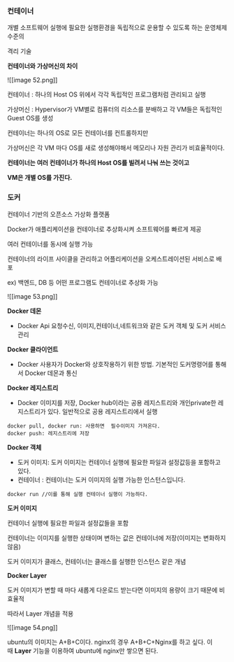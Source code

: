   

### 컨테이너

개별 소프트웨어 실행에 필요한 실행환경을 독립적으로 운용할 수 있도록 하는 운영체제 수준의

격리 기술

  

**컨테이너와 가상머신의 차이**

![[image 52.png]]

  

컨테이너 : 하나의 Host OS 위에서 각각 독립적인 프로그램처럼 관리되고 실행

가상머신 : Hypervisor가 VM별로 컴퓨터의 리소스를 분배하고 각 VM들은 독립적인 Guest OS를 생성

  

컨테이너는 하나의 OS로 모든 컨테이너를 컨트롤하지만

가상머신은 각 VM 마다 OS를 새로 생성해야해서 메모리나 자원 관리가 비효율적이다.

  

**컨테이너는 여러 컨테이너가 하나의 Host OS를 빌려서 나눠 쓰는 것이고**

**VM은 개별 OS를 가진다.**

  

### 도커

컨테이너 기반의 오픈소스 가상화 플랫폼

Docker가 애플리케이션을 컨테이너로 추상화시켜 소프트웨어를 빠르게 제공

  

여러 컨테이너를 동시에 실행 가능

컨테이너의 라이프 사이클을 관리하고 어플리케이션을 오케스트레이션된 서비스로 배포

ex) 백엔드, DB 등 어떤 프로그램도 컨테이너로 추상화 가능

  

![[image 53.png]]

  

**Docker 데몬**

- Docker Api 요청수신, 이미지,컨테이너,네트워크와 같은 도커 객체 및 도커 서비스 관리

**Docker 클라이언트**

- Docker 사용자가 Docker와 상호작용하기 위한 방법. 기본적인 도커명령어를 통해서 Docker 데몬과 통신

**Docker 레지스트리**

- Docker 이미지를 저장, Docker hub이라는 공용 레지스트리와 개인private한 레지스트리가 있다. 일반적으로 공용 레지스트리에서 실행

```Plain
docker pull, docker run: 사용하면  필수이미지 가져온다.
docker push: 레지스트리에 저장
```

**Docker 객체**

- 도커 이미지: 도커 이미지는 컨테이너 실행에 필요한 파일과 설정값등을 포함하고 있다.
- 컨테이너 : 컨테이너는 도커 이미지의 실행 가능한 인스턴스입니다.

```Plain
docker run //이를 통해 실행 컨테이너 실행이 가능하다.
```

  

**도커 이미지**

컨테이너 실행에 필요한 파일과 설정값들을 포함

컨테이너는 이미지를 실행한 상태이며 변하는 값은 컨테이너에 저장(이미지는 변화하지 않음)

도커 이미지가 클래스, 컨테이너는 클래스를 실행한 인스턴스 같은 개념

  

**Docker Layer**

도커 이미지가 변할 때 마다 새롭게 다운로드 받는다면 이미지의 용량이 크기 때문에 비효율적

따라서 Layer 개념을 적용

  

![[image 54.png]]

ubuntu의 이미지는 A+B+C이다. nginx의 경우 A+B+C+Nginx를 하고 싶다. 이때 **Layer** 기능을 이용하여 ubuntu에 nginx만 쌓으면 된다.